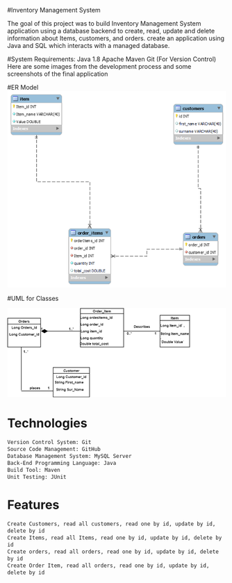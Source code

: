 #Inventory Management System

The goal of this project was to build Inventory Management System application using a database backend to create, read, update and delete information about Items, customers, and orders. 
create an application using Java and SQL which interacts with a managed database. 

#System Requirements:
    Java 1.8
    Apache Maven
    Git (For Version Control)
Here are some images from the development process and some screenshots of the final application 

#ER Model
 ![alt tag](https://github.com/ametelwokil2472/IMS-Starter/blob/master/src/main/resources/PNG.png)

 #UML for Classes 
 
 ![alt tag](https://github.com/ametelwokil2472/IMS-Starter/blob/master/src/main/resources/UML%20Diagram.png)
 	       
# Technologies
	Version Control System: Git
    Source Code Management: GitHub
    Database Management System: MySQL Server 
	Back-End Programming Language: Java
    Build Tool: Maven
	Unit Testing: JUnit
# Features
	Create Customers, read all customers, read one by id, update by id, delete by id
	Create Items, read all Items, read one by id, update by id, delete by id
	Create orders, read all orders, read one by id, update by id, delete by id
	Create Order Item, read all orders, read one by id, update by id, delete by id




